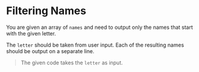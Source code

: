 # Filtering Names

You are given an array of `names` and need to output only the names that start with the given letter.

The `letter` should be taken from user input. Each of the resulting names should be output on a separate line.

>The given code takes the `letter` as input.